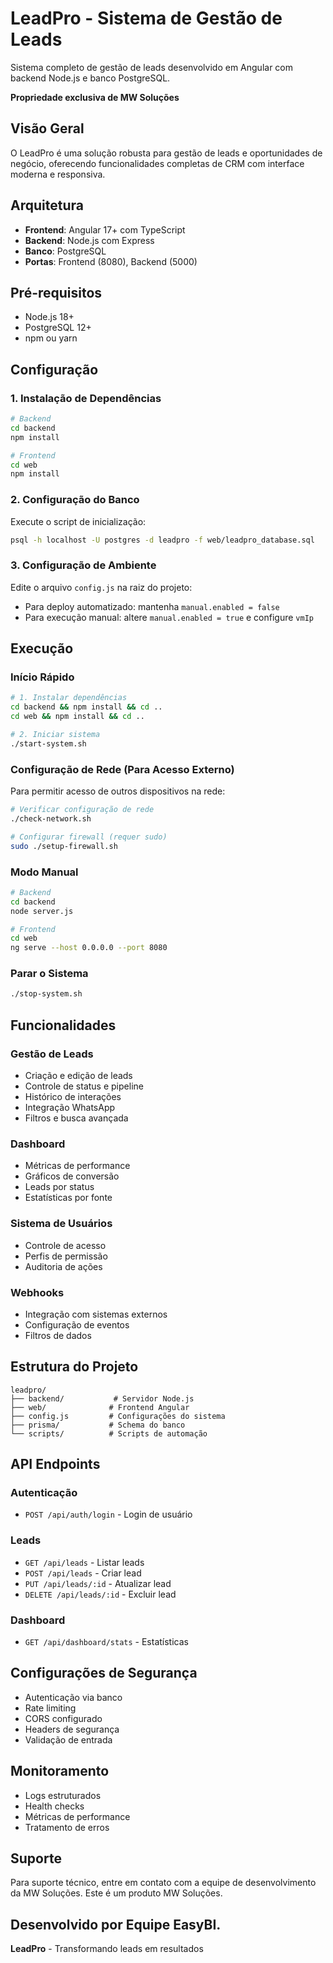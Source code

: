 # LeadPro - Sistema de Gestão de Leads

Sistema completo de gestão de leads desenvolvido em Angular com backend Node.js e banco PostgreSQL.

**Propriedade exclusiva de MW Soluções**

## Visão Geral

O LeadPro é uma solução robusta para gestão de leads e oportunidades de negócio, oferecendo funcionalidades completas de CRM com interface moderna e responsiva.

## Arquitetura

- **Frontend**: Angular 17+ com TypeScript
- **Backend**: Node.js com Express
- **Banco**: PostgreSQL
- **Portas**: Frontend (8080), Backend (5000)

## Pré-requisitos

- Node.js 18+
- PostgreSQL 12+
- npm ou yarn

## Configuração

### 1. Instalação de Dependências

```bash
# Backend
cd backend
npm install

# Frontend
cd web
npm install
```

### 2. Configuração do Banco

Execute o script de inicialização:
```bash
psql -h localhost -U postgres -d leadpro -f web/leadpro_database.sql
```

### 3. Configuração de Ambiente

Edite o arquivo `config.js` na raiz do projeto:
- Para deploy automatizado: mantenha `manual.enabled = false`
- Para execução manual: altere `manual.enabled = true` e configure `vmIp`

## Execução

### Início Rápido
```bash
# 1. Instalar dependências
cd backend && npm install && cd ..
cd web && npm install && cd ..

# 2. Iniciar sistema
./start-system.sh
```

### Configuração de Rede (Para Acesso Externo)

Para permitir acesso de outros dispositivos na rede:

```bash
# Verificar configuração de rede
./check-network.sh

# Configurar firewall (requer sudo)
sudo ./setup-firewall.sh
```

### Modo Manual
```bash
# Backend
cd backend
node server.js

# Frontend
cd web
ng serve --host 0.0.0.0 --port 8080
```

### Parar o Sistema
```bash
./stop-system.sh
```

## Funcionalidades

### Gestão de Leads
- Criação e edição de leads
- Controle de status e pipeline
- Histórico de interações
- Integração WhatsApp
- Filtros e busca avançada

### Dashboard
- Métricas de performance
- Gráficos de conversão
- Leads por status
- Estatísticas por fonte

### Sistema de Usuários
- Controle de acesso
- Perfis de permissão
- Auditoria de ações

### Webhooks
- Integração com sistemas externos
- Configuração de eventos
- Filtros de dados

## Estrutura do Projeto

```
leadpro/
├── backend/           # Servidor Node.js
├── web/              # Frontend Angular
├── config.js         # Configurações do sistema
├── prisma/           # Schema do banco
└── scripts/          # Scripts de automação
```

## API Endpoints

### Autenticação
- `POST /api/auth/login` - Login de usuário

### Leads
- `GET /api/leads` - Listar leads
- `POST /api/leads` - Criar lead
- `PUT /api/leads/:id` - Atualizar lead
- `DELETE /api/leads/:id` - Excluir lead

### Dashboard
- `GET /api/dashboard/stats` - Estatísticas

## Configurações de Segurança

- Autenticação via banco
- Rate limiting
- CORS configurado
- Headers de segurança
- Validação de entrada

## Monitoramento

- Logs estruturados
- Health checks
- Métricas de performance
- Tratamento de erros

## Suporte

Para suporte técnico, entre em contato com a equipe de desenvolvimento da MW Soluções.
Este é um produto MW Soluções.

Desenvolvido por Equipe EasyBI.
---

**LeadPro** - Transformando leads em resultados
